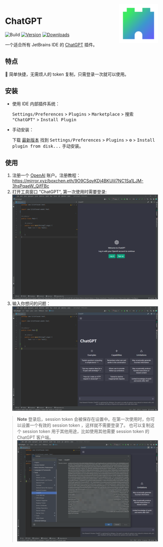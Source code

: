 <img src="src/main/resources/META-INF/pluginIcon.svg" align="right" width="128" height="128" alt="icon"/>

# ChatGPT

![Build](https://github.com/LiLittleCat/intellij-chatgpt/workflows/Build/badge.svg)
[![Version](https://img.shields.io/jetbrains/plugin/v/PLUGIN_ID.svg)](https://plugins.jetbrains.com/plugin/PLUGIN_ID)
[![Downloads](https://img.shields.io/jetbrains/plugin/d/PLUGIN_ID.svg)](https://plugins.jetbrains.com/plugin/PLUGIN_ID)

一个适合所有 JetBrains IDE 的 [ChatGPT](https://chat.openai.com/) 插件。

## 特点

🚀 简单快捷，无需烦人的 token 复制，只需登录一次就可以使用。

## 安装

- 使用 IDE 内部插件系统：

  <kbd>Settings/Preferences</kbd> > <kbd>Plugins</kbd> > <kbd>Marketplace</kbd> > <kbd> 搜索 "ChatGPT"</kbd> >
  <kbd>Install Plugin</kbd>

- 手动安装：

  下载 [最新版本](https://github.com/LiLittleCat/intellij-chatgpt/releases/latest) 找到
  <kbd>Settings/Preferences</kbd> > <kbd>Plugins</kbd> > <kbd>⚙️</kbd> > <kbd>Install plugin from disk...</kbd>
  手动安装。

## 使用

1. 注册一个 [OpenAI](https://beta.openai.com/signup)
   账户。注册教程：https://mirror.xyz/boxchen.eth/9O9CSqyKDj4BKUIil7NC1Sa1LJM-3hsPqaeW_QjfFBc
2. 打开工具窗口 "ChatGPT", 第一次使用时需要登录:
   ![](/image/login.png)
3. 输入你想问的问题：
   ![](/image/use.png)

> **Note**
> 登录后，session token 会被保存在设置中。在第一次使用时，你可以设置一个有效的 session token ，这样就不需要登录了。
> 也可以复制这个 session token 用于其他用途，比如使用其他需要 session token 的 ChatGPT 客户端。
> ![](/image/settings.png)